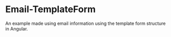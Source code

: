 # Email-TemplateForm

An example made using email information using the template form structure in Angular.
